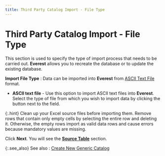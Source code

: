 ```yaml
---
title: Third Party Catalog Import - File Type
---
```


# Third Party Catalog Import - File Type


This section is used to specify the type of import process that needs  to be carried out. **Everest** allows  you to recreate the database or to update the existing database.


**Import File Type**
: Data can be imported into **Everest**  from [ASCII Text File]({{site.utl_baseurl}}/db-utils/data-import/wizard/src-file-selection/text-file-excel-spreadsheet/import_from_ascii_text_file.html) format.

- **ASCII 
 text file** - Use this option to import ASCII text files into **Everest**. Select the type of file from  which you wish to import data by clicking the button next to the field.



{:.hint}
Clean up your Excel source files before importing  them. Remove rows that contain only empty cells by selecting the entire  row and deleting it. Otherwise, the empty rows import as valid data rows  and cause errors because mandatory values are missing.


Click **Next**. You will see the  [**Source 
 Table**]({{site.utl_baseurl}}/item-management/importing-3rd-catalogs/import-generic-catalog/third_party_catalog_import_source_table_.html) section.


{:.see_also}
See also
: [Create  New Generic Catalog]({{site.utl_baseurl}}/item-management/importing-3rd-catalogs/import-generic-catalog/create_new_generic_catalog.html)
